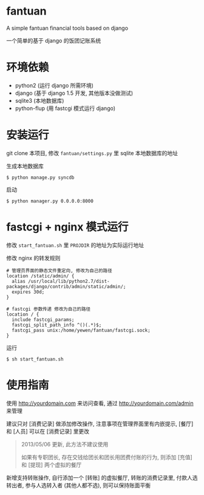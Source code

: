 fantuan
=======

A simple fantuan financial tools based on django

一个简单的基于 django 的饭团记账系统

环境依赖
========

* python2 (运行 django 所需环境)
* django (基于 django 1.5 开发, 其他版本没做测试)
* sqlite3 (本地数据库)
* python-flup (用 fastcgi 模式运行 django)

安装运行
========

git clone 本项目, 修改 `fantuan/settings.py` 里 sqlite 本地数据库的地址

生成本地数据库

    $ python manage.py syncdb

启动

    $ python manager.py 0.0.0.0:8000

fastcgi + nginx 模式运行
=============================

修改 `start_fantuan.sh` 里 `PROJDIR` 的地址为实际运行地址

修改 nginx 的转发规则

    # 管理员界面的静态文件重定向, 修改为自己的路径
    location /static/admin/ {
      alias /usr/local/lib/python2.7/dist-packages/django/contrib/admin/static/admin/;
      expires 30d;
    }

    # fastcgi 参数传递 修改为自己的路径
    location / { 
      include fastcgi_params;
      fastcgi_split_path_info ^()(.*)$;
      fastcgi_pass unix:/home/yewen/fantuan/fastcgi.sock;
    }

运行

    $ sh start_fantuan.sh

使用指南
========

使用 http://yourdomain.com 来访问查看, 通过 http://yourdomain.com/admin 来管理

建议只对 [消费记录] 做添加修改操作, 注意事项在管理界面里有内嵌提示, [餐厅] 和 [人员] 可以在 [消费记录] 里更改

> 2013/05/06 更新, 此方法不建议使用
> 
> 如果有专职团长, 存在交钱给团长和团长用团费付账的行为, 则添加 [充值] 和 [提现] 两个虚拟的餐厅

新增支持转账操作, 自行添加一个 [转账] 的虚拟餐厅, 转账的消费记录里, 付款人选转出者, 参与人选转入者 (其他人都不选), 则可以保持账面平衡
